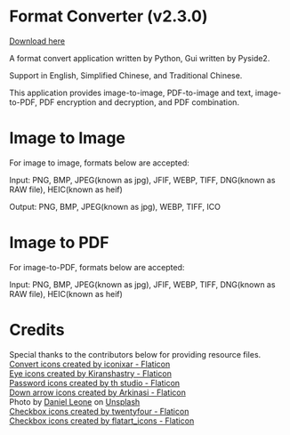 # Format Converter (v2.3.0) 
<a href="https://github.com/CHAN-JC/format_converter/tree/02905445b91b50f53043b52d78deed533b0c9f70/exe" title='app'>Download here</a><br>

A format convert application written by Python, Gui written by Pyside2.<br>

Support in English, Simplified Chinese, and Traditional Chinese.

This application provides image-to-image, PDF-to-image and text, image-to-PDF, PDF encryption and decryption, and PDF combination.

# Image to Image
For image to image, formats below are accepted:<br>

Input: PNG, BMP, JPEG(known as jpg), JFIF, WEBP, TIFF, DNG(known as RAW file), HEIC(known as heif) <br>

Output: PNG, BMP, JPEG(known as jpg), WEBP, TIFF, ICO
# Image to PDF
For image-to-PDF, formats below are accepted:<br>

Input: PNG, BMP, JPEG(known as jpg), JFIF, WEBP, TIFF, DNG(known as RAW file), HEIC(known as heif)

# Credits
Special thanks to the contributors below for providing resource files.<br>
<a href="https://www.flaticon.com/free-icons/convert" title='convert icons'>Convert icons created by iconixar - Flaticon</a><br>
<a href="https://www.flaticon.com/free-icons/eye" title="eye icons">Eye icons created by Kiranshastry - Flaticon</a><br>
<a href="https://www.flaticon.com/free-icons/password" title="password icons">Password icons created by th studio - Flaticon</a><br>
<a href="https://www.flaticon.com/free-icons/down-arrow" title="down arrow icons">Down arrow icons created by Arkinasi - Flaticon</a><br>
Photo by <a href="https://unsplash.com/@danielleone?utm_source=unsplash&utm_medium=referral&utm_content=creditCopyText">Daniel Leone</a> on <a href="https://unsplash.com/images/nature/mountain?utm_source=unsplash&utm_medium=referral&utm_content=creditCopyText">Unsplash</a><br>
<a href="https://www.flaticon.com/free-icons/checkbox" title="checkbox icons">Checkbox icons created by twentyfour - Flaticon</a><br>
<a href="https://www.flaticon.com/free-icons/checkbox" title="checkbox icons">Checkbox icons created by flatart_icons - Flaticon</a>
